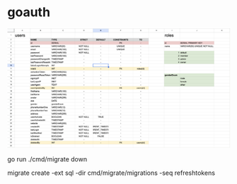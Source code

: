 # goauth

![auth user model](user_model.png)


<!-- run teh migartions and apply them -->
go run ./cmd/migrate down

<!-- create migration files -->
migrate create -ext sql -dir cmd/migrate/migrations -seq refreshtokens